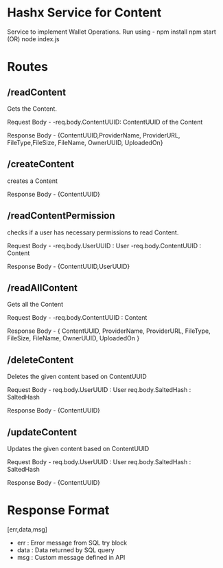 ﻿
# Hashx Service for Content

Service to implement Wallet Operations.
Run using - npm install npm start (OR) node index.js

# Routes

## /readContent	

Gets the Content.

Request Body -
-req.body.ContentUUID: ContentUUID of the Content

Response Body -
{ContentUUID,ProviderName, ProviderURL, FileType,FileSize, FileName, OwnerUUID, UploadedOn}
## /createContent	

creates a Content
   
Response Body -
{ContentUUID}

## /readContentPermission	

checks if a user has necessary permissions to read Content.

Request Body -
-req.body.UserUUID : User
-req.body.ContentUUID : Content
   
Response Body -
{ContentUUID,UserUUID}

## /readAllContent
Gets all the Content

Request Body -
-req.body.ContentUUID : Content

Response Body -
{ ContentUUID, ProviderName, ProviderURL, FileType,  FileSize, FileName, OwnerUUID, UploadedOn }

## /deleteContent
Deletes the given content based on ContentUUID

Request Body - 
req.body.UserUUID : User
req.body.SaltedHash : SaltedHash

Response Body - 
{ContentUUID}
## /updateContent
Updates the given content based on ContentUUID

Request Body - 
req.body.UserUUID : User
req.body.SaltedHash : SaltedHash

Response Body - 
{ContentUUID}
# Response Format

[err,data,msg]

-   err : Error message from SQL try block
-   data : Data returned by SQL query
-   msg : Custom message defined in API



